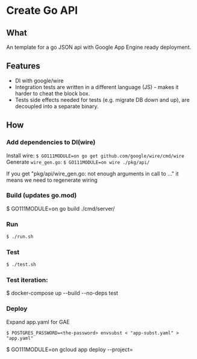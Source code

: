 # Create Go API

## What
An template for a go JSON api with Google App Engine ready deployment.

## Features
- DI with google/wire
- Integration tests are written in a different language (JS) - makes it harder to cheat the block box.
- Tests side effects needed for tests (e.g. migrate DB down and up), are decoupled into a separate binary.

## How 

### Add dependencies to DI(wire)
Install wire: `$ GO111MODULE=on go get github.com/google/wire/cmd/wire`
Generate `wire_gen.go`: `$ GO111MODULE=on wire ./pkg/api/`

If you get "pkg/api/wire_gen.go: not enough arguments in call to ..." it means we need to regenerate wiring

### Build (updates go.mod)
$ GO111MODULE=on go build ./cmd/server/

### Run
```bash 
$ ./run.sh
```

### Test
```bash 
$ ./test.sh
```

### Test iteration:
$ docker-compose up --build --no-deps test

### Deploy
Expand app.yaml for GAE
```base
$ POSTGRES_PASSWORD=<the-password> envsubst < "app-subst.yaml" > "app.yaml"
```

$ GO111MODULE=on gcloud app deploy --project=<your GCP project>
